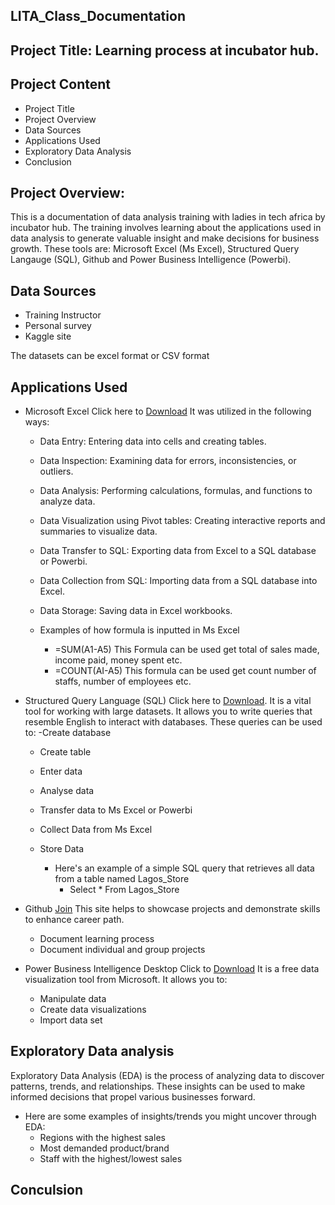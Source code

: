 ## LITA_Class_Documentation

## Project Title: Learning process at incubator hub.

## Project Content
- Project Title
- Project Overview
- Data Sources 
- Applications Used
- Exploratory Data Analysis
- Conclusion


## Project Overview: 
This is a documentation of data analysis training with ladies in tech africa by incubator hub. The training involves learning about the applications used in data analysis to generate valuable insight and make decisions for business growth. These tools are: Microsoft Excel (Ms Excel), Structured Query Langauge (SQL), Github and Power Business 
Intelligence (Powerbi). 

## Data Sources
   - Training Instructor
   - Personal survey
   - Kaggle site
     
The datasets can be excel format or CSV format

## Applications Used
- Microsoft Excel Click here to [Download](https://www.microsoft.com/en-us/microsoft-365/excel) It was utilized in the following ways:
   - Data Entry: Entering data into cells and creating tables.
   - Data Inspection: Examining data for errors, inconsistencies, or outliers.
   - Data Analysis: Performing calculations, formulas, and functions to analyze data.
   - Data Visualization using Pivot tables: Creating interactive reports and summaries to visualize data.
   - Data Transfer to SQL: Exporting data from Excel to a SQL database or Powerbi.
   - Data Collection from SQL: Importing data from a SQL database into Excel.
   - Data Storage: Saving data in Excel workbooks.
   
   - Examples of how formula is inputted in Ms Excel 
      - =SUM(A1-A5)
      This Formula can be used get total of sales made, income paid, money spent etc.
      - =COUNT(AI-A5)
      This formula can be used get count number of staffs, number of employees etc.


 - Structured Query Language (SQL) Click here to [Download](https://www.microsoft.com/en-us/sql-server/sql-server-downloads). It is a vital tool for working with large datasets. It allows you to write queries that resemble English to interact with databases. These queries can be used to:
   -Create database
   - Create table
   - Enter data
   - Analyse data
   - Transfer data to Ms Excel or Powerbi
   - Collect Data from Ms Excel
   - Store Data
     
     - Here's an example of a simple SQL query that retrieves all data from a table named Lagos_Store
       - Select * From Lagos_Store


- Github [Join](https://github.com)
This site helps to showcase projects and demonstrate skills to enhance career path.
    - Document learning process
    - Document individual and group projects

- Power Business Intelligence Desktop Click to  [Download](https://www.microsoft.com/en-us/power-platform/products/power-bi/downloads) It is a free data visualization tool from Microsoft. It allows you to:
   - Manipulate data
   - Create data visualizations
   - Import data set

## Exploratory Data analysis
Exploratory Data Analysis (EDA) is the process of analyzing data to discover patterns, trends, and relationships. These insights can be used to make informed decisions that propel various businesses forward.
- Here are some examples of insights/trends you might uncover through EDA:
   - Regions with the highest sales
   - Most demanded product/brand
   - Staff with the highest/lowest sales


## Conculsion




  
